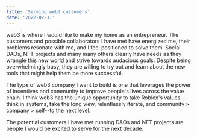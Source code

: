 ```yaml
---
title: 'Serving web3 customers'
date: '2022-02-11'
---
```


web3 is where I would like to make my home as an entrepreneur. The customers and possible collaborators I have met have energized me, their problems resonate with me, and I feel positioned to solve them. Social DAOs, NFT projects and many many others clearly have needs as they wrangle this new world and strive towards audacious goals. Despite being overwhelmingly busy, they are willing to try out and learn about the new tools that might help them be more successful.

The type of web3 company I want to build is one that leverages the power of incentives and community to improve people's lives across the value chain. I think web3 has the unique opportunity to take Roblox's values--think in systems, take the long view, relentlessly iterate, and community > company > self--to the next level.

The potential customers I have met running DAOs and NFT projects are people I would be excited to serve for the next decade.